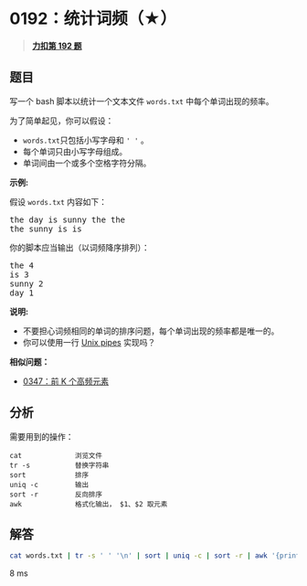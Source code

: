 # 0192：统计词频（★）


> <u>**[力扣第 192 题](https://leetcode.cn/problems/word-frequency/)**</u>

## 题目

<p>写一个 bash 脚本以统计一个文本文件 <code>words.txt</code> 中每个单词出现的<span data-keyword="frequency-textfile">频率</span>。</p>

<p>为了简单起见，你可以假设：</p>

<ul>
<li><code>words.txt</code>只包括小写字母和 <code>' '</code> 。</li>
<li>每个单词只由小写字母组成。</li>
<li>单词间由一个或多个空格字符分隔。</li>
</ul>

<p><strong>示例:</strong></p>

<p>假设 <code>words.txt</code> 内容如下：</p>

<pre>
the day is sunny the the
the sunny is is
</pre>

<p>你的脚本应当输出（以词频降序排列）：</p>

<pre>
the 4
is 3
sunny 2
day 1
</pre>

<p><strong>说明:</strong></p>

<ul>
<li>不要担心词频相同的单词的排序问题，每个单词出现的频率都是唯一的。</li>
<li>你可以使用一行 <a href="http://tldp.org/HOWTO/Bash-Prog-Intro-HOWTO-4.html">Unix pipes</a> 实现吗？</li>
</ul>


**相似问题：**
- [0347：前 K 个高频元素](/leetcode/0347)


## 分析

需要用到的操作：

    cat             浏览文件
    tr -s           替换字符串
    sort            排序
    uniq -c         输出 
    sort -r         反向排序
    awk             格式化输出， $1、$2 取元素
 
## 解答

```bash
cat words.txt | tr -s ' ' '\n' | sort | uniq -c | sort -r | awk '{print $2" "$1}'
```
8 ms




